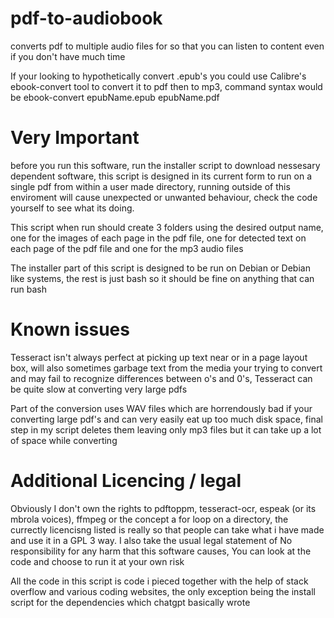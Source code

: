 # pdf-to-audiobook
converts pdf to multiple audio files for so that you can listen to content even if you don't have much time

If your looking to hypothetically convert .epub's you could use Calibre's ebook-convert tool to convert it to pdf then to mp3, command syntax would be ebook-convert epubName.epub epubName.pdf

# Very Important
before you run this software, run the installer script to download nessesary dependent software, this script is designed in its current form to run on a single pdf from within a user made directory, running outside of this enviroment will cause unexpected or unwanted behaviour, check the code yourself to see what its doing. 

This script when run should create 3 folders using the desired output name, one for the images of each page in the pdf file, one for detected text on each page of the pdf file and one for the mp3 audio files

The installer part of this script is designed to be run on Debian or Debian like systems, the rest is just bash so it should be fine on anything that can run bash

# Known issues 

Tesseract isn't always perfect at picking up text near or in a page layout box, will also sometimes garbage text from the media your trying to convert and may fail to recognize differences between o's and 0's, Tesseract can be quite slow at converting very large pdfs

Part of the conversion uses WAV files which are horrendously bad if your converting large pdf's and can very easily eat up too much disk space, final step in my script deletes them leaving only mp3 files but it can take up a lot of space while converting 

# Additional Licencing / legal 
Obviously I don't own the rights to pdftoppm, tesseract-ocr, espeak (or its mbrola voices), ffmpeg or the concept a for loop on a directory, the currectly licencisng listed is really so that people can take what i have made and use it in a GPL 3 way. I also take the usual legal statement of No responsibility for any harm that this software causes, You can look at the code and choose to run it at your own risk 

All the code in this script is code i pieced together with the help of stack overflow and various coding websites, the only exception being the install script for the dependencies which chatgpt basically wrote 


